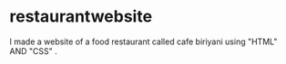 # restaurantwebsite
I made a website of a food restaurant called cafe biriyani using "HTML" AND "CSS" .
